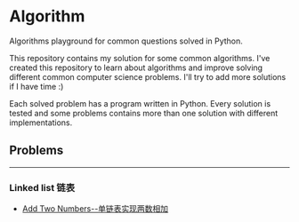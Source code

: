 # Algorithm
Algorithms playground for common questions solved in Python.

This repository contains my solution for some common algorithms. I've created this repository to learn about algorithms and improve solving different common computer science problems. I'll try to add more solutions if I have time :)

Each solved problem has a program written in Python. Every solution is tested and some problems contains more than one solution with different implementations.

## Problems
***
### Linked list 链表
* [Add Two Numbers--单链表实现两数相加]()

